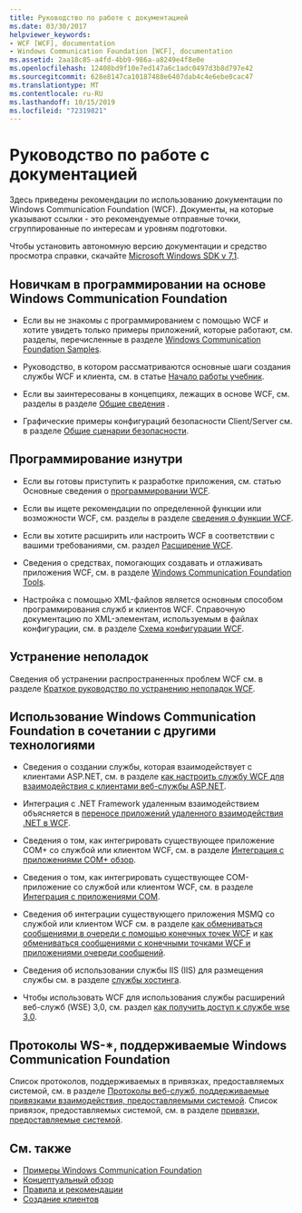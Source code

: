 ```yaml
---
title: Руководство по работе с документацией
ms.date: 03/30/2017
helpviewer_keywords:
- WCF [WCF], documentation
- Windows Communication Foundation [WCF], documentation
ms.assetid: 2aa18c85-a4fd-4bb9-986a-a8249e4f8e0e
ms.openlocfilehash: 12408bd9f10e7ed147a6c1adc0497d3b8d797e42
ms.sourcegitcommit: 628e8147ca10187488e6407dab4c4e6ebe0cac47
ms.translationtype: MT
ms.contentlocale: ru-RU
ms.lasthandoff: 10/15/2019
ms.locfileid: "72319821"
---
```

# <a name="guide-to-the-documentation"></a>Руководство по работе с документацией
Здесь приведены рекомендации по использованию документации по Windows Communication Foundation (WCF). Документы, на которые указывают ссылки - это рекомендуемые отправные точки, сгруппированные по интересам и уровням подготовки.  
  
 Чтобы установить автономную версию документации и средство просмотра справки, скачайте [Microsoft Windows SDK v 7,1](https://go.microsoft.com/fwlink/?LinkID=194146&clcid=0x409).  
  
## <a name="new-to-windows-communication-foundation-programming"></a>Новичкам в программировании на основе Windows Communication Foundation  
  
- Если вы не знакомы с программированием с помощью WCF и хотите увидеть только примеры приложений, которые работают, см. разделы, перечисленные в разделе [Windows Communication Foundation Samples](./samples/index.md).  
  
- Руководство, в котором рассматриваются основные шаги создания службы WCF и клиента, см. в статье [Начало работы учебник](getting-started-tutorial.md).  
  
- Если вы заинтересованы в концепциях, лежащих в основе WCF, см. разделы в разделе [Общие сведения](conceptual-overview.md) .  
  
- Графические примеры конфигураций безопасности Client/Server см. в разделе [Общие сценарии безопасности](./feature-details/common-security-scenarios.md).  
  
## <a name="programming-in-depth"></a>Программирование изнутри  
  
- Если вы готовы приступить к разработке приложения, см. статью Основные сведения о [программировании WCF](basic-wcf-programming.md).  
  
- Если вы ищете рекомендации по определенной функции или возможности WCF, см. разделы в разделе [сведения о функции WCF](./feature-details/index.md).  
  
- Если вы хотите расширить или настроить WCF в соответствии с вашими требованиями, см. раздел [Расширение WCF](./extending/index.md).  
  
- Сведения о средствах, помогающих создавать и отлаживать приложения WCF, см. в разделе [Windows Communication Foundation Tools](tools.md).  
  
- Настройка с помощью XML-файлов является основным способом программирования служб и клиентов WCF. Справочную документацию по XML-элементам, используемым в файлах конфигурации, см. в разделе [Схема конфигурации WCF](../configure-apps/file-schema/wcf/index.md).  
  
## <a name="troubleshooting"></a>Устранение неполадок  
 Сведения об устранении распространенных проблем WCF см. в разделе [Краткое руководство по устранению неполадок WCF](wcf-troubleshooting-quickstart.md).  
  
## <a name="using-windows-communication-foundation-with-other-technologies"></a>Использование Windows Communication Foundation в сочетании с другими технологиями  
  
- Сведения о создании службы, которая взаимодействует с клиентами ASP.NET, см. в разделе [как настроить службу WCF для взаимодействия с клиентами веб-службы ASP.NET](./feature-details/config-wcf-service-with-aspnet-web-service.md).  
  
- Интеграция с .NET Framework удаленным взаимодействием объясняется в [переносе приложений удаленного взаимодействия .NET в WCF](./feature-details/migrating-net-remoting-applications-to-wcf.md).  
  
- Сведения о том, как интегрировать существующее приложение COM+ со службой или клиентом WCF, см. в разделе [Интеграция с приложениями COM+ обзор](./feature-details/integrating-with-com-plus-applications-overview.md).  
  
- Сведения о том, как интегрировать существующее COM-приложение со службой или клиентом WCF, см. в разделе [Интеграция с приложениями COM](./feature-details/integrating-with-com-applications.md).  
  
- Сведения об интеграции существующего приложения MSMQ со службой или клиентом WCF см. в разделе [как обмениваться сообщениями в очереди с помощью конечных точек WCF](./feature-details/how-to-exchange-queued-messages-with-wcf-endpoints.md) и [как обмениваться сообщениями с конечными точками WCF и приложениями очереди сообщений](./feature-details/how-to-exchange-messages-with-wcf-endpoints-and-message-queuing-applications.md).  
  
- Сведения об использовании службы IIS (IIS) для размещения службы см. в разделе [службы хостинга](hosting-services.md).  
  
- Чтобы использовать WCF для использования службы расширений веб-служб (WSE) 3,0, см. раздел [как получить доступ к службе wse 3,0](./feature-details/how-to-access-a-wse-3-0-service-with-a-wcf-client.md).  
  
## <a name="ws--protocols-supported-in-windows-communication-foundation"></a>Протоколы WS-*, поддерживаемые Windows Communication Foundation  
 Список протоколов, поддерживаемых в привязках, предоставляемых системой, см. в разделе [Протоколы веб-служб, поддерживаемые привязками взаимодействия, предоставляемыми системой](./feature-details/web-services-protocols-supported-by-system-provided-interoperability-bindings.md). Список привязок, предоставляемых системой, см. в разделе [привязки, предоставляемые системой](system-provided-bindings.md).  
  
## <a name="see-also"></a>См. также

- [Примеры Windows Communication Foundation](./samples/index.md)
- [Концептуальный обзор](conceptual-overview.md)
- [Правила и рекомендации](guidelines-and-best-practices.md)
- [Создание клиентов](building-clients.md)
